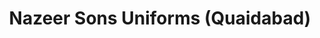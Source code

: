 ---
title: "Nazeer Sons Uniforms (Quaidabad)"
url: /karachi/nazeer-sons-uniforms-quaidabad/
shop: clothes
---
